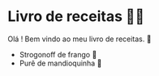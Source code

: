 # Livro de receitas :man_cook:

Olá ! Bem vindo ao meu livro de receitas. :call_me_hand:



- Strogonoff de frango :chicken:
- Purê de mandioquinha 🍠

